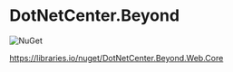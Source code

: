 # DotNetCenter.Beyond
![NuGet](https://img.shields.io/tokei/lines/github/arsalanfallahpour/DotNetCenter.Beyond?color=darkgreen&label=total%20lines%20of%20source%20code)

https://libraries.io/nuget/DotNetCenter.Beyond.Web.Core
